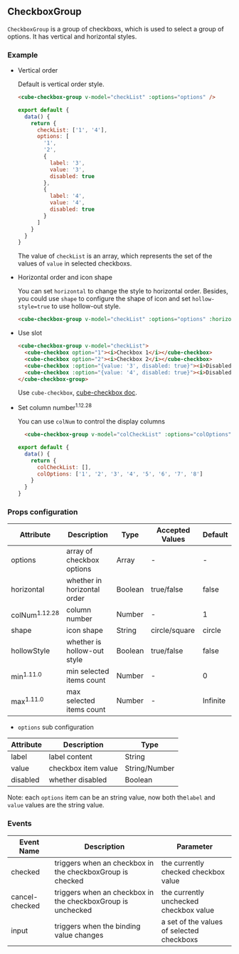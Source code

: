 ## CheckboxGroup

`CheckboxGroup` is a group of checkboxs, which is used to select a group of options. It has vertical and horizontal styles.

### Example

- Vertical order

  Default is vertical order style.

  ```html
  <cube-checkbox-group v-model="checkList" :options="options" />
  ```
  ```js
  export default {
    data() {
      return {
        checkList: ['1', '4'],
        options: [
          '1',
          '2',
          {
            label: '3',
            value: '3',
            disabled: true
          },
          {
            label: '4',
            value: '4',
            disabled: true
          }
        ]
      }
    }
  }
  ```

  The value of `checkList` is an array, which represents the set of the values of `value` in selected checkboxs.

- Horizontal order and icon shape

  You can set `horizontal` to change the style to horizontal order. Besides, you could use `shape` to configure the shape of icon and set `hollow-style=true` to use hollow-out style.

  ```html
  <cube-checkbox-group v-model="checkList" :options="options" :horizontal="true" shape="square" :hollow-style="true" />
  ```

- Use slot

  ```html
  <cube-checkbox-group v-model="checkList">
    <cube-checkbox option="1"><i>Checkbox 1</i></cube-checkbox>
    <cube-checkbox option="2"><i>Checkbox 2</i></cube-checkbox>
    <cube-checkbox :option="{value: '3', disabled: true}"><i>Disabled Checkbox</i></cube-checkbox>
    <cube-checkbox :option="{value: '4', disabled: true}"><i>Disabled & Checked Checkbox</i></cube-checkbox>
  </cube-checkbox-group>
  ```

  Use `cube-checkbox`, [cube-checkbox doc](#/en-US/docs/checkbox).

- Set column number<sup>1.12.28</sup>

  You can use `colNum` to control the display columns
  ```html
    <cube-checkbox-group v-model="colCheckList" :options="colOptions" :col-num="3" />
  ```
  ```js
  export default {
    data() {
      return {
        colCheckList: [],
        colOptions: ['1', '2', '3', '4', '5', '6', '7', '8']
      }
    }
  }
  ```

### Props configuration

| Attribute | Description | Type | Accepted Values | Default |
| - | - | - | - | - |
| options | array of checkbox options | Array | - | - |
| horizontal | whether in horizontal order | Boolean | true/false | false |
| colNum<sup>1.12.28</sup> | column number | Number | - | 1 |
| shape | icon shape | String | circle/square | circle |
| hollowStyle | whether is hollow-out style | Boolean | true/false | false |
| min<sup>1.11.0</sup> | min selected items count | Number | - | 0 |
| max<sup>1.11.0</sup> | max selected items count | Number | - | Infinite |

* `options` sub configuration

| Attribute | Description | Type  |
| - | - | - |
| label | label content | String |
| value | checkbox item value | String/Number |
| disabled | whether disabled | Boolean |

Note: each `options` item can be an string value, now both the`label` and `value` values are the string value.

### Events

| Event Name | Description | Parameter |
| - | - | - |
| checked | triggers when an checkbox in the checkboxGroup is checked | the currently checked checkbox value |
| cancel-checked | triggers when an checkbox in the checkboxGroup is unchecked | the currently unchecked checkbox value |
| input | triggers when the binding value changes | a set of the values of selected checkboxs |
